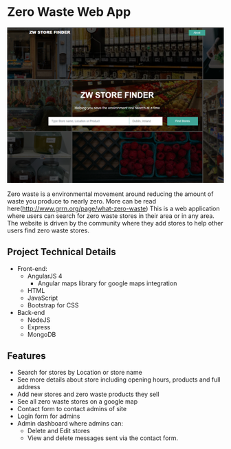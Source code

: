 # Zero Waste Web App
![Zerowasteshops](frontend/src/assets/homepage.PNG)

Zero waste is a environmental movement around reducing the amount of waste you produce to nearly zero. More can be read here(http://www.grrn.org/page/what-zero-waste)
This is a web application where users can search for zero waste stores in their area or in any area. The website is driven by the community where they add stores to help other users find zero waste stores.

## Project Technical Details
- Front-end:
  - AngularJS 4
    - Angular maps library for google maps integration
  - HTML
  - JavaScript
  - Bootstrap for CSS
- Back-end
  - NodeJS
  - Express
  - MongoDB

## Features
- Search for stores by Location or store name
- See more details about store including opening hours, products and full address
- Add new stores and zero waste products they sell
- See all zero waste stores on a google map
- Contact form to contact admins of site
- Login form for admins
- Admin dashboard where admins can:
  - Delete and Edit stores
  - View and delete messages sent via the contact form.
